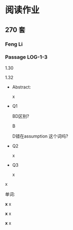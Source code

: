 # 阅读作业

## 270 套

### Feng Li

### Passage LOG-1-3

1.30

1.32



- Abstract:

  x

- Q1

  BD区别?

  B

  D错在assumption 这个词吗?

- Q2

  x

- Q3

  x

x

单词:

**x** x

**x** x

**x** x